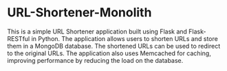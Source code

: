 # URL-Shortener-Monolith
This is a simple URL Shortener application built using Flask and Flask-RESTful in Python. The application allows users to shorten URLs and store them in a MongoDB database. The shortened URLs can be used to redirect to the original URLs. The application also uses Memcached for caching, improving performance by reducing the load on the database.
